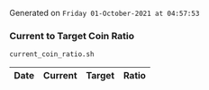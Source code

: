 Generated on `Friday 01-October-2021 at 04:57:53`

### Current to Target Coin Ratio
`current_coin_ratio.sh`

Date|Current|Target|Ratio
---|---|---|---
